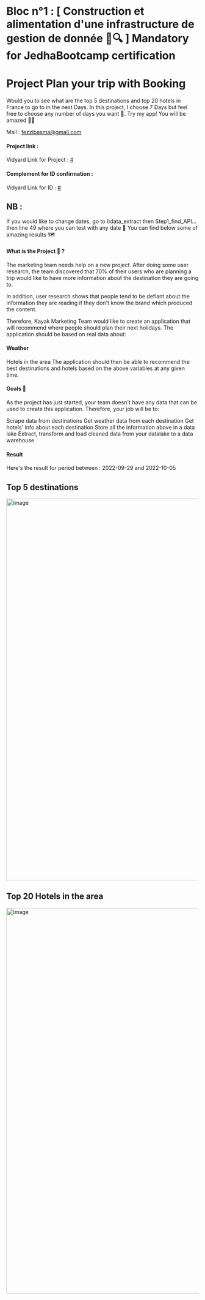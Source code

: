 # Bloc n°1 : [ Construction et alimentation d'une infrastructure de gestion de donnée 📁🔍 ] Mandatory for JedhaBootcamp certification
# Project Plan your trip with Booking

Would you to see what are the top 5 destinations and top 20 hotels in France to go to in the next Days.
In this project, I choose 7 Days but feel free to choose any number of days you want 🤗. 
Try my app! You will be amazed 🤗😍

Mail : fezzibasma@gmail.com


#### Project link : 
Vidyard Link for Project : [#](https://share.vidyard.com/watch/94bPzkK3TMVCoDMAKGEYQr?)
#### Complement for ID confirmation : 
Vidyard Link for ID : [#](https://share.vidyard.com/watch/XVtNXHa5A9QWAjvc5uUdgB?)



## NB : 
If you would like to change dates, go to I)data_extract then Step1_find_API... then line 49 where you can test with any date 🤠
You can find below some of amazing results 🗺

#### What is the Project 🚧 ? 
The marketing team needs help on a new project. After doing some user research, the team discovered that 70% of their users who are planning a trip would like to have more information about the destination they are going to.

In addition, user research shows that people tend to be defiant about the information they are reading if they don't know the brand which produced the content.

Therefore, Kayak Marketing Team would like to create an application that will recommend where people should plan their next holidays. The application should be based on real data about:

#### Weather
Hotels in the area
The application should then be able to recommend the best destinations and hotels based on the above variables at any given time.

#### Goals 🎯
As the project has just started, your team doesn't have any data that can be used to create this application. Therefore, your job will be to:

Scrape data from destinations
Get weather data from each destination
Get hotels' info about each destination
Store all the information above in a data lake
Extract, transform and load cleaned data from your datalake to a data warehouse

#### Result 

Here's the result for period between : 2022-09-29 and 2022-10-05

## Top 5 destinations 

<img width="997" alt="image" src="https://user-images.githubusercontent.com/23299967/207841503-5d30cda8-3133-4786-8216-0895e5505596.png">

## Top 20 Hotels in the area 

<img width="1007" alt="image" src="https://user-images.githubusercontent.com/23299967/207841743-d2c717d6-5dbf-4555-afb1-357894f2e2b2.png">

